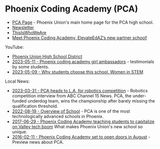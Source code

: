 # Phoenix Coding Academy (PCA)


* [PCA Page](https://www.pxu.org/coding) - Phoenix Union's main home page for the PCA high school.
* [Newsletter](https://www.smore.com/c0nes-phoen)
* [ThisIsWhoWeAre](https://www.smore.com/htskc-thisiswhoweare)
* [Meet Phoenix Coding Academy, ElevateEdAZ’s new partner school!](https://phoenixchamber.com/2020/07/15/meet-phoenix-coding-academy-elevateedazs-new-partner-school/)

YouTube:

* [Phoenix Union High School District](https://www.youtube.com/@PhoenixUnion)
* [2023-05-11 - Phoenix coding academy girl ambassadors](https://www.youtube.com/watch?v=sP7l1OU_DxU) - testimonials by some students.
* [2023-05-09 - Why students choose this school. Women in STEM](https://www.youtube.com/watch?v=bQY4KYKsPq0)

Local News:

* [2023-03-31 - PCA heads to L.A. for robotics competition](https://www.youtube.com/watch?v=B17WhM-0l78) - Robotics competition interview from ABC Channel 15 News. PCA, the under-funded underdog team, wins the championship after barely missing the qualification threshold.
* [2022-08-19 - Overview of School](https://www.youtube.com/watch?v=XnKyKi_br-s) - PCA is one of the most technologically advanced schools in Phoenix.
* [2017-06-29 - Phoenix Coding Academy teaching students to capitalize on Valley tech boom](https://www.youtube.com/watch?v=0a8_wuR0D6M) What makes Phoenix Union's new school so unique.
* [2016-02-11 - Phoenix Coding Academy set to open doors in August](https://www.youtube.com/watch?v=vXaMjQ2977I) - Preview news about PCA.